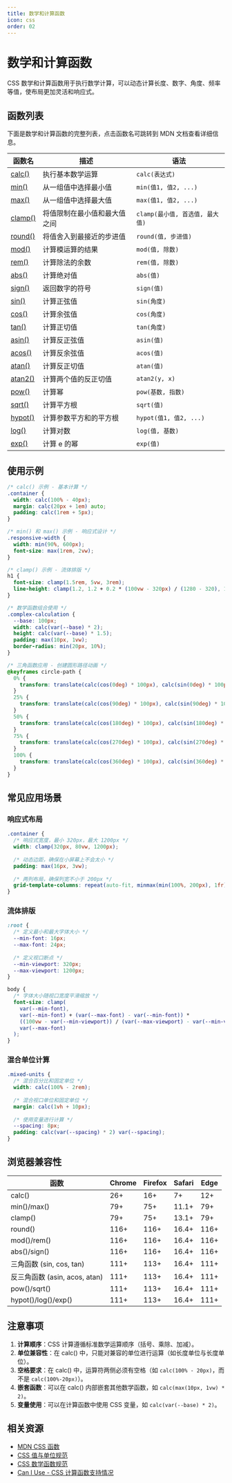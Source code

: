 ```yaml
---
title: 数学和计算函数
icon: css
order: 02
---
```


# 数学和计算函数

CSS 数学和计算函数用于执行数学计算，可以动态计算长度、数字、角度、频率等值，使布局更加灵活和响应式。

## 函数列表

下面是数学和计算函数的完整列表，点击函数名可跳转到 MDN 文档查看详细信息。

| 函数名 | 描述 | 语法 |
|-------|------|------|
| [calc()](https://developer.mozilla.org/zh-CN/docs/Web/CSS/calc) | 执行基本数学运算 | `calc(表达式)` |
| [min()](https://developer.mozilla.org/zh-CN/docs/Web/CSS/min) | 从一组值中选择最小值 | `min(值1, 值2, ...)` |
| [max()](https://developer.mozilla.org/zh-CN/docs/Web/CSS/max) | 从一组值中选择最大值 | `max(值1, 值2, ...)` |
| [clamp()](https://developer.mozilla.org/zh-CN/docs/Web/CSS/clamp) | 将值限制在最小值和最大值之间 | `clamp(最小值, 首选值, 最大值)` |
| [round()](https://developer.mozilla.org/zh-CN/docs/Web/CSS/round) | 将值舍入到最接近的步进值 | `round(值, 步进值)` |
| [mod()](https://developer.mozilla.org/zh-CN/docs/Web/CSS/mod) | 计算模运算的结果 | `mod(值, 除数)` |
| [rem()](https://developer.mozilla.org/zh-CN/docs/Web/CSS/rem_function) | 计算除法的余数 | `rem(值, 除数)` |
| [abs()](https://developer.mozilla.org/zh-CN/docs/Web/CSS/abs) | 计算绝对值 | `abs(值)` |
| [sign()](https://developer.mozilla.org/zh-CN/docs/Web/CSS/sign) | 返回数字的符号 | `sign(值)` |
| [sin()](https://developer.mozilla.org/zh-CN/docs/Web/CSS/sin) | 计算正弦值 | `sin(角度)` |
| [cos()](https://developer.mozilla.org/zh-CN/docs/Web/CSS/cos) | 计算余弦值 | `cos(角度)` |
| [tan()](https://developer.mozilla.org/zh-CN/docs/Web/CSS/tan) | 计算正切值 | `tan(角度)` |
| [asin()](https://developer.mozilla.org/zh-CN/docs/Web/CSS/asin) | 计算反正弦值 | `asin(值)` |
| [acos()](https://developer.mozilla.org/zh-CN/docs/Web/CSS/acos) | 计算反余弦值 | `acos(值)` |
| [atan()](https://developer.mozilla.org/zh-CN/docs/Web/CSS/atan) | 计算反正切值 | `atan(值)` |
| [atan2()](https://developer.mozilla.org/zh-CN/docs/Web/CSS/atan2) | 计算两个值的反正切值 | `atan2(y, x)` |
| [pow()](https://developer.mozilla.org/zh-CN/docs/Web/CSS/pow) | 计算幂 | `pow(基数, 指数)` |
| [sqrt()](https://developer.mozilla.org/zh-CN/docs/Web/CSS/sqrt) | 计算平方根 | `sqrt(值)` |
| [hypot()](https://developer.mozilla.org/zh-CN/docs/Web/CSS/hypot) | 计算参数平方和的平方根 | `hypot(值1, 值2, ...)` |
| [log()](https://developer.mozilla.org/zh-CN/docs/Web/CSS/log) | 计算对数 | `log(值, 基数)` |
| [exp()](https://developer.mozilla.org/zh-CN/docs/Web/CSS/exp) | 计算 e 的幂 | `exp(值)` |

## 使用示例

```css
/* calc() 示例 - 基本计算 */
.container {
  width: calc(100% - 40px);
  margin: calc(20px + 1em) auto;
  padding: calc(1rem + 5px);
}

/* min() 和 max() 示例 - 响应式设计 */
.responsive-width {
  width: min(90%, 600px);
  font-size: max(1rem, 2vw);
}

/* clamp() 示例 - 流体排版 */
h1 {
  font-size: clamp(1.5rem, 5vw, 3rem);
  line-height: clamp(1.2, 1.2 + 0.2 * (100vw - 320px) / (1280 - 320), 1.4);
}

/* 数学函数组合使用 */
.complex-calculation {
  --base: 100px;
  width: calc(var(--base) * 2);
  height: calc(var(--base) * 1.5);
  padding: max(10px, 1vw);
  border-radius: min(20px, 10%);
}

/* 三角函数应用 - 创建圆形路径动画 */
@keyframes circle-path {
  0% {
    transform: translate(calc(cos(0deg) * 100px), calc(sin(0deg) * 100px));
  }
  25% {
    transform: translate(calc(cos(90deg) * 100px), calc(sin(90deg) * 100px));
  }
  50% {
    transform: translate(calc(cos(180deg) * 100px), calc(sin(180deg) * 100px));
  }
  75% {
    transform: translate(calc(cos(270deg) * 100px), calc(sin(270deg) * 100px));
  }
  100% {
    transform: translate(calc(cos(360deg) * 100px), calc(sin(360deg) * 100px));
  }
}
```

## 常见应用场景

### 响应式布局

```css
.container {
  /* 响应式宽度，最小 320px，最大 1200px */
  width: clamp(320px, 80vw, 1200px);
  
  /* 动态边距，确保在小屏幕上不会太小 */
  padding: max(16px, 3vw);
  
  /* 两列布局，确保列宽不小于 200px */
  grid-template-columns: repeat(auto-fit, minmax(min(100%, 200px), 1fr));
}
```

### 流体排版

```css
:root {
  /* 定义最小和最大字体大小 */
  --min-font: 16px;
  --max-font: 24px;
  
  /* 定义视口断点 */
  --min-viewport: 320px;
  --max-viewport: 1200px;
}

body {
  /* 字体大小随视口宽度平滑缩放 */
  font-size: clamp(
    var(--min-font),
    var(--min-font) + (var(--max-font) - var(--min-font)) * 
    ((100vw - var(--min-viewport)) / (var(--max-viewport) - var(--min-viewport))),
    var(--max-font)
  );
}
```

### 混合单位计算

```css
.mixed-units {
  /* 混合百分比和固定单位 */
  width: calc(100% - 2rem);
  
  /* 混合视口单位和固定单位 */
  margin: calc(1vh + 10px);
  
  /* 使用变量进行计算 */
  --spacing: 8px;
  padding: calc(var(--spacing) * 2) var(--spacing);
}
```

## 浏览器兼容性

| 函数 | Chrome | Firefox | Safari | Edge |
|------|--------|---------|--------|------|
| calc() | 26+ | 16+ | 7+ | 12+ |
| min()/max() | 79+ | 75+ | 11.1+ | 79+ |
| clamp() | 79+ | 75+ | 13.1+ | 79+ |
| round() | 116+ | 116+ | 16.4+ | 116+ |
| mod()/rem() | 116+ | 116+ | 16.4+ | 116+ |
| abs()/sign() | 116+ | 116+ | 16.4+ | 116+ |
| 三角函数 (sin, cos, tan) | 111+ | 113+ | 16.4+ | 111+ |
| 反三角函数 (asin, acos, atan) | 111+ | 113+ | 16.4+ | 111+ |
| pow()/sqrt() | 111+ | 113+ | 16.4+ | 111+ |
| hypot()/log()/exp() | 111+ | 113+ | 16.4+ | 111+ |

## 注意事项

1. **计算顺序**：CSS 计算遵循标准数学运算顺序（括号、乘除、加减）。
2. **单位兼容性**：在 calc() 中，只能对兼容的单位进行运算（如长度单位与长度单位）。
3. **空格要求**：在 calc() 中，运算符两侧必须有空格（如 `calc(100% - 20px)`，而不是 `calc(100%-20px)`）。
4. **嵌套函数**：可以在 calc() 内部嵌套其他数学函数，如 `calc(max(10px, 1vw) * 2)`。
5. **变量使用**：可以在计算函数中使用 CSS 变量，如 `calc(var(--base) * 2)`。

## 相关资源

- [MDN CSS 函数](https://developer.mozilla.org/zh-CN/docs/Web/CSS/CSS_Functions)
- [CSS 值与单位规范](https://www.w3.org/TR/css-values-4/)
- [CSS 数学函数规范](https://www.w3.org/TR/css-values-4/#math)
- [Can I Use - CSS 计算函数支持情况](https://caniuse.com/?search=css%20math)